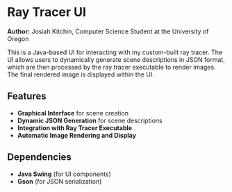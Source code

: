 # Ray Tracer UI  

**Author:** Josiah Kitchin, Computer Science Student at the University of Oregon  

This is a Java-based UI for interacting with my custom-built ray tracer. The UI allows users to dynamically generate scene descriptions in JSON format, which are then processed by the ray tracer executable to render images. The final rendered image is displayed within the UI.  

## Features  

- **Graphical Interface** for scene creation  
- **Dynamic JSON Generation** for scene descriptions  
- **Integration with Ray Tracer Executable**  
- **Automatic Image Rendering and Display**  

## Dependencies  

- **Java Swing** (for UI components)  
- **Gson** (for JSON serialization)  
